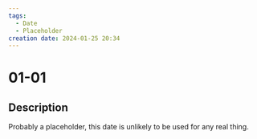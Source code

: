 ```yaml
---
tags:
  - Date
  - Placeholder
creation date: 2024-01-25 20:34
---
```

# 01-01

## Description

Probably a placeholder, this date is unlikely to be used for any real thing.
